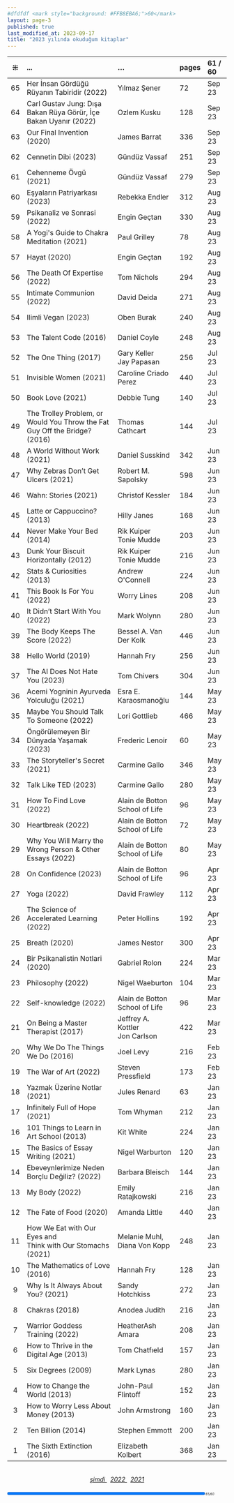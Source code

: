 ```yaml
---
#dfdfdf <mark style="background: #FFB8EBA6;">60</mark>
layout: page-3
published: true
last_modified_at: 2023-09-17
title: "2023 yılında okuduğum kitaplar"
---
```


|  ⁜  | ...                                                                        | …                                     | pages | 61 / 60 |
| :-: | :------------------------------------------------------------------------- | :------------------------------------ | :---- | :------ |
| 65  | Her İnsan Gördüğü Rüyanın Tabiridir (2022)                                 | Yılmaz Şener                          | 72    | Sep 23  |
| 64  | Carl Gustav Jung: Dışa Bakan Rüya Görür, İçe Bakan Uyanır (2022)           | Ozlem Kusku                           | 128   | Sep 23  |
| 63  | Our Final Invention (2020)                                                 | James Barrat                          | 336   | Sep 23  |
| 62  | Cennetin Dibi (2023)                                                       | Gündüz Vassaf                         | 251   | Sep 23  |
| 61  | Cehenneme Övgü (2021)                                                      | Gündüz Vassaf                         | 279   | Sep 23  |
| 60  | Eşyaların Patriyarkası (2023)                                              | Rebekka Endler                        | 312   | Aug 23  |
| 59  | Psikanaliz ve Sonrasi (2022)                                               | Engin Geçtan                          | 330   | Aug 23  |
| 58  | A Yogi's Guide to Chakra Meditation (2021)                                 | Paul Grilley                          | 78    | Aug 23  |
| 57  | Hayat (2020)                                                               | Engin Geçtan                          | 192   | Aug 23  |
| 56  | The Death Of Expertise (2022)                                              | Tom Nichols                           | 294   | Aug 23  |
| 55  | Intimate Communion (2022)                                                  | David Deida                           | 271   | Aug 23  |
| 54  | Ilimli Vegan (2023)                                                        | Oben Burak                            | 240   | Aug 23  |
| 53  | The Talent Code (2016)                                                     | Daniel Coyle                          | 248   | Aug 23  |
| 52  | The One Thing (2017)                                                       | Gary Keller <br /> Jay Papasan        | 256   | Jul 23  |
| 51  | Invisible Women (2021)                                                     | Caroline Criado Perez                 | 440   | Jul 23  |
| 50  | Book Love (2021)                                                           | Debbie Tung                           | 140   | Jul 23  |
| 49  | The Trolley Problem, or Would You Throw the Fat Guy Off the Bridge? (2016) | Thomas Cathcart                       | 144   | Jul 23  |
| 48  | A World Without Work (2021)                                                | Daniel Susskind                       | 342   | Jun 23  |
| 47  | Why Zebras Don’t Get Ulcers (2021)                                         | Robert M. Sapolsky                    | 598   | Jun 23  |
| 46  | Wahn: Stories (2021)                                                       | Christof Kessler                      | 184   | Jun 23  |
| 45  | Latte or Cappuccino? (2013)                                                | Hilly Janes                           | 168   | Jun 23  |
| 44  | Never Make Your Bed (2014)                                                 | Rik Kuiper <br /> Tonie Mudde         | 203   | Jun 23  |
| 43  | Dunk Your Biscuit Horizontally (2012)                                      | Rik Kuiper <br /> Tonie Mudde         | 216   | Jun 23  |
| 42  | Stats & Curiosities (2013)                                                 | Andrew O'Connell                      | 224   | Jun 23  |
| 41  | This Book Is For You (2022)                                                | Worry Lines                           | 208   | Jun 23  |
| 40  | It Didn’t Start With You (2022)                                            | Mark Wolynn                           | 280   | Jun 23  |
| 39  | The Body Keeps The Score (2022)                                            | Bessel A. Van Der Kolk                | 446   | Jun 23  |
| 38  | Hello World (2019)                                                         | Hannah Fry                            | 256   | Jun 23  |
| 37  | The AI Does Not Hate You (2023)                                            | Tom Chivers                           | 304   | Jun 23  |
| 36  | Acemi Yogninin Ayurveda Yolculuğu (2021)                                   | Esra E. Karaosmanoğlu                 | 144   | May 23  |
| 35  | Maybe You Should Talk To Someone (2022)                                    | Lori Gottlieb                         | 466   | May 23  |
| 34  | Öngörülemeyen Bir Dünyada Yaşamak (2023)                                   | Frederic Lenoir                       | 60    | May 23  |
| 33  | The Storyteller's Secret (2021)                                            | Carmine Gallo                         | 346   | May 23  |
| 32  | Talk Like TED (2023)                                                       | Carmine Gallo                         | 280   | May 23  |
| 31  | How To Find Love (2022)                                                    | Alain de Botton <br /> School of Life | 96    | May 23  |
| 30  | Heartbreak (2022)                                                          | Alain de Botton <br /> School of Life | 72    | May 23  |
| 29  | Why You Will Marry the Wrong Person & Other Essays (2022)                  | Alain de Botton <br /> School of Life | 80    | May 23  |
| 28  | On Confidence (2023)                                                       | Alain de Botton <br /> School of Life | 96    | Apr 23  |
| 27  | Yoga (2022)                                                                | David Frawley                         | 112   | Apr 23  |
| 26  | The Science of Accelerated Learning (2022)                                 | Peter Hollins                         | 192   | Apr 23  |
| 25  | Breath (2020)                                                              | James Nestor                          | 300   | Apr 23  |
| 24  | Bir Psikanalistin Notlari (2020)                                           | Gabriel Rolon                         | 224   | Mar 23  |
| 23  | Philosophy (2022)                                                          | Nigel Waeburton                       | 104   | Mar 23  |
| 22  | Self-knowledge (2022)                                                      | Alain de Botton <br /> School of Life | 96    | Mar 23  |
| 21  | On Being a Master Therapist (2017)                                         | Jeffrey A. Kottler <br /> Jon Carlson | 422   | Mar 23  |
| 20  | Why We Do The Things We Do (2016)                                          | Joel Levy                             | 216   | Feb 23  |
| 19  | The War of Art (2022)                                                      | Steven Pressfield                     | 173   | Feb 23  |
| 18  | Yazmak Üzerine Notlar (2021)                                               | Jules Renard                          | 63    | Jan 23  |
| 17  | Infinitely Full of Hope (2021)                                             | Tom Whyman                            | 212   | Jan 23  |
| 16  | 101 Things to Learn in Art School (2013)                                   | Kit White                             | 224   | Jan 23  |
| 15  | The Basics of Essay Writing (2021)                                         | Nigel Warburton                       | 120   | Jan 23  |
| 14  | Ebeveynlerimize Neden Borçlu Değiliz? (2022)                               | Barbara Bleisch                       | 144   | Jan 23  |
| 13  | My Body (2022)                                                             | Emily Ratajkowski                     | 216   | Jan 23  |
| 12  | The Fate of Food (2020)                                                    | Amanda Little                         | 440   | Jan 23  |
| 11  | How We Eat with Our Eyes and <br /> Think with Our Stomachs (2021)         | Melanie Muhl, <br /> Diana Von Kopp   | 248   | Jan 23  |
| 10  | The Mathematics of Love (2016)                                             | Hannah Fry                            | 128   | Jan 23  |
|  9  | Why Is It Always About You? (2021)                                         | Sandy Hotchkiss                       | 272   | Jan 23  |
|  8  | Chakras (2018)                                                             | Anodea Judith                         | 216   | Jan 23  |
|  7  | Warrior Goddess Training (2022)                                            | HeatherAsh Amara                      | 208   | Jan 23  |
|  6  | How to Thrive in the Digital Age (2013)                                    | Tom Chatfıeld                         | 157   | Jan 23  |
|  5  | Six Degrees (2009)                                                         | Mark Lynas                            | 280   | Jan 23  |
|  4  | How to Change the World (2013)                                             | John-Paul Flintoff                    | 152   | Jan 23  |
|  3  | How to Worry Less About Money (2013)                                       | John Armstrong                        | 160   | Jan 23  |
|  2  | Ten Billion (2014)                                                         | Stephen Emmott                        | 200   | Jan 23  |
|  1  | The Sixth Extinction (2016)                                                | Elizabeth Kolbert                     | 368   | Jan 23  |

  <br>
<center>
<span class="link1" style="font-style: italic;"><a href="/now" title='şimdi'>şimdi </a></span> &nbsp;
<span class="link1" style="font-style: italic;"><a href="/2022" title='2022'>2022 </a></span> &nbsp; <span class="link1" style="font-style: italic;"><a href="/2021" title='2021'>2021 </a></span>
</center>

  <br>
<div><progress title="65/60" value="65" max="60" style="width: 90%;"></progress><span style="font-size: 50%; width: 5%; font-style: italic;" title="reading challenge 2023"> 65/60</span></div>
<div style="clear: both"></div>
